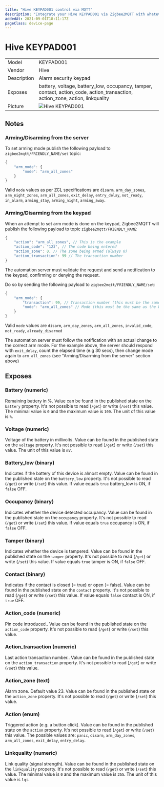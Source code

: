 ```yaml
---
title: "Hive KEYPAD001 control via MQTT"
description: "Integrate your Hive KEYPAD001 via Zigbee2MQTT with whatever smart home infrastructure you are using without the vendors bridge or gateway."
addedAt: 2021-09-01T18:11:17Z
pageClass: device-page
---
```


<!-- !!!! -->
<!-- ATTENTION: This file is auto-generated through docgen! -->
<!-- You can only edit the "## Notes"-Section till next h1 (#) or h2 heading (##). -->
<!-- Do NOT use h1 or h2 heading within "## Notes"-Section. -->
<!-- !!!! -->

# Hive KEYPAD001

|     |     |
|-----|-----|
| Model | KEYPAD001  |
| Vendor  | Hive  |
| Description | Alarm security keypad |
| Exposes | battery, voltage, battery_low, occupancy, tamper, contact, action_code, action_transaction, action_zone, action, linkquality |
| Picture | ![Hive KEYPAD001](https://psi-4ward.github.io/zigbee2mqtt.io/images/devices/KEYPAD001.jpg) |


<!-- Notes BEGIN: You can edit here -->
## Notes


### Arming/Disarming from the server
To set arming mode publish the following payload to `zigbee2mqtt/FRIENDLY_NAME/set` topic:

```js
{
    "arm_mode": {
        "mode": "arm_all_zones"
    }
}
```
Valid `mode` values as per ZCL specifications are `disarm`, `arm_day_zones`, `arm_night_zones`, `arm_all_zones`, `exit_delay`, `entry_delay`, `not_ready`, `in_alarm`, `arming_stay`, `arming_night`, `arming_away`.
### Arming/Disarming from the keypad
When an attempt to set arm mode is done on the keypad, Zigbee2MQTT will publish the following payload to topic `zigbee2mqtt/FRIENDLY_NAME`:

```js
{
    "action": "arm_all_zones", // This is the example
    "action_code": "123", // The code being entered
    "action_zone": 0, // The zone being armed (always 0)
    "action_transaction": 99 // The transaction number
}
```

The automation server must validate the request and send a notification to the keypad, confirming or denying the request.

Do so by sending the following payload to `zigbee2mqtt/FRIENDLY_NAME/set`:

```js
{
    "arm_mode": {
        "transaction": 99, // Transaction number (this must be the same as the keypad request `action_transaction`)
        "mode": "arm_all_zones" // Mode (this must be the same as the keypad request `action`)
    }
}
```
Valid `mode` values are `disarm`, `arm_day_zones`, `arm_all_zones`, `invalid_code`, `not_ready`, `already_disarmed`

The automation server must follow the notification with an actual change to the correct arm mode. For the example above, the server should respond with `exit_delay`, count the elapsed time (e.g 30 secs), then change mode again to `arm_all_zones` (see "Arming/Disarming from the server" section above)

<!-- Notes END: Do not edit below this line -->



## Exposes

### Battery (numeric)
Remaining battery in %.
Value can be found in the published state on the `battery` property.
It's not possible to read (`/get`) or write (`/set`) this value.
The minimal value is `0` and the maximum value is `100`.
The unit of this value is `%`.

### Voltage (numeric)
Voltage of the battery in millivolts.
Value can be found in the published state on the `voltage` property.
It's not possible to read (`/get`) or write (`/set`) this value.
The unit of this value is `mV`.

### Battery_low (binary)
Indicates if the battery of this device is almost empty.
Value can be found in the published state on the `battery_low` property.
It's not possible to read (`/get`) or write (`/set`) this value.
If value equals `true` battery_low is ON, if `false` OFF.

### Occupancy (binary)
Indicates whether the device detected occupancy.
Value can be found in the published state on the `occupancy` property.
It's not possible to read (`/get`) or write (`/set`) this value.
If value equals `true` occupancy is ON, if `false` OFF.

### Tamper (binary)
Indicates whether the device is tampered.
Value can be found in the published state on the `tamper` property.
It's not possible to read (`/get`) or write (`/set`) this value.
If value equals `true` tamper is ON, if `false` OFF.

### Contact (binary)
Indicates if the contact is closed (= true) or open (= false).
Value can be found in the published state on the `contact` property.
It's not possible to read (`/get`) or write (`/set`) this value.
If value equals `false` contact is ON, if `true` OFF.

### Action_code (numeric)
Pin code introduced..
Value can be found in the published state on the `action_code` property.
It's not possible to read (`/get`) or write (`/set`) this value.

### Action_transaction (numeric)
Last action transaction number..
Value can be found in the published state on the `action_transaction` property.
It's not possible to read (`/get`) or write (`/set`) this value.

### Action_zone (text)
Alarm zone. Default value 23.
Value can be found in the published state on the `action_zone` property.
It's not possible to read (`/get`) or write (`/set`) this value.

### Action (enum)
Triggered action (e.g. a button click).
Value can be found in the published state on the `action` property.
It's not possible to read (`/get`) or write (`/set`) this value.
The possible values are: `panic`, `disarm`, `arm_day_zones`, `arm_all_zones`, `exit_delay`, `entry_delay`.

### Linkquality (numeric)
Link quality (signal strength).
Value can be found in the published state on the `linkquality` property.
It's not possible to read (`/get`) or write (`/set`) this value.
The minimal value is `0` and the maximum value is `255`.
The unit of this value is `lqi`.

